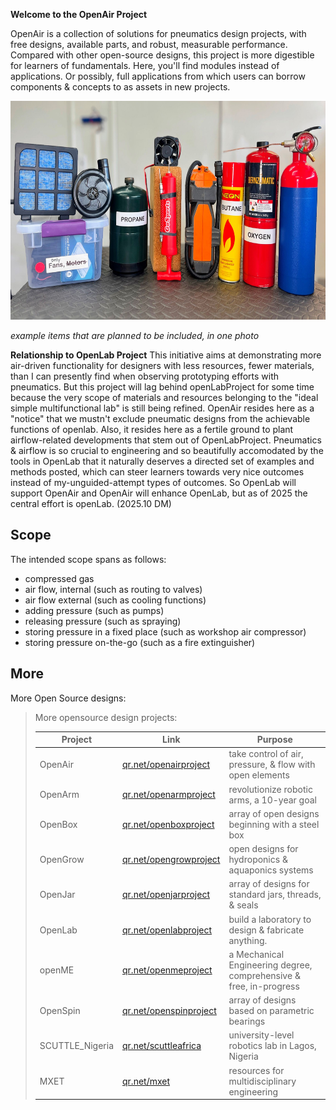 **Welcome to the OpenAir Project**

OpenAir is a collection of solutions for pneumatics design projects, with free designs, available parts, and robust, measurable performance.  Compared with other open-source designs, this project is more digestible for learners of fundamentals.  Here, you'll find modules instead of applications.  Or possibly, full applications from which users can borrow components & concepts to as assets in new projects.

<img src="img/img_banner1.jpg" alt="Description of image" height="350">


_example items that are planned to be included, in one photo_

**Relationship to OpenLab Project**
This initiative aims at demonstrating more air-driven functionality for designers with less resources, fewer materials, than I can presently find when observing prototyping efforts with pneumatics.  But this project will lag behind openLabProject for some time because the very scope of materials and resources belonging to the "ideal simple multifunctional lab" is still being refined.  OpenAir resides here as a "notice" that we mustn't exclude pneumatic designs from the achievable functions of openlab.  Also, it resides here as a fertile ground to plant airflow-related developments that stem out of OpenLabProject.  Pneumatics & airflow is so crucial to engineering and so beautifully accomodated by the tools in OpenLab that it naturally deserves a directed set of examples and methods posted, which can steer learners towards very nice outcomes instead of my-unguided-attempt types of outcomes.  So OpenLab will support OpenAir and OpenAir will enhance OpenLab, but as of 2025 the central effort is openLab. (2025.10 DM)


## Scope

The intended scope spans as follows:
* compressed gas
* air flow, internal (such as routing to valves)
* air flow external (such as cooling functions)
* adding pressure (such as pumps)
* releasing pressure (such as spraying)
* storing pressure in a fixed place (such as workshop air compressor)
* storing pressure on-the-go (such as a fire extinguisher)


## More
More Open Source designs:

>
> More opensource design projects:
>
> | Project | Link | Purpose | 
> | --------- | ----- | ----------- | 
> | OpenAir | [qr.net/openairproject](https://qr.net/openairproject) | take control of air, pressure, & flow with open elements | 
> | OpenArm | [qr.net/openarmproject](https://qr.net/openarmproject) | revolutionize robotic arms, a 10-year goal | 
> | OpenBox | [qr.net/openboxproject](https://qr.net/openboxproject) | array of open designs beginning with a steel box | 
> | OpenGrow | [qr.net/opengrowproject](https://qr.net/opengrowproject) | open designs for hydroponics & aquaponics systems | 
> | OpenJar | [qr.net/openjarproject](https://qr.net/openjarproject) | array of designs for standard jars, threads, & seals |
 > | OpenLab | [qr.net/openlabproject](https://qr.net/openlabproject) | build a laboratory to design & fabricate anything. |
> | openME | [qr.net/openmeproject](https://qr.net/openmeproject) | a Mechanical Engineering degree, comprehensive & free, in-progress | 
> | OpenSpin | [qr.net/openspinproject](https://qr.net/openspinproject) | array of designs based on parametric bearings | 
> | SCUTTLE_Nigeria | [qr.net/scuttleafrica](https://qr.net/scuttleafrica) | university-level robotics lab in Lagos, Nigeria |
> | MXET | [qr.net/mxet](https://qr.net/mxet) | resources for multidisciplinary engineering |
>
